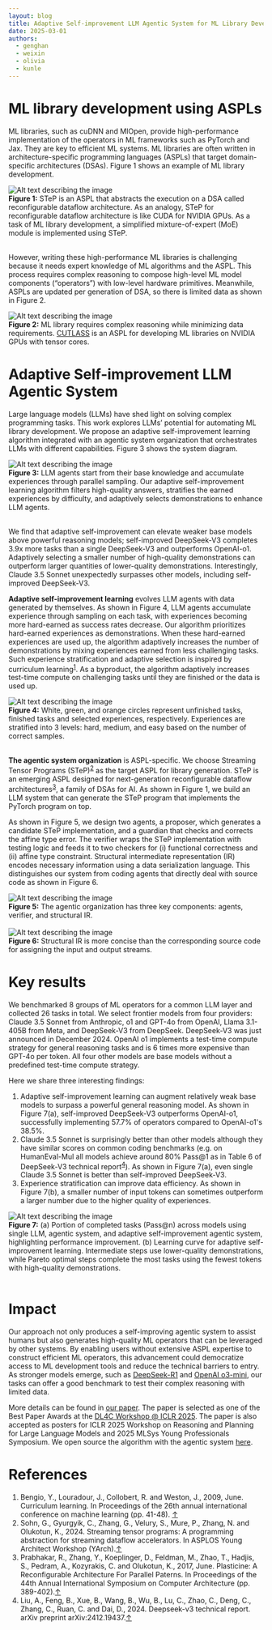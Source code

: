 ```yaml
---
layout: blog
title: Adaptive Self-improvement LLM Agentic System for ML Library Development
date: 2025-03-01
authors:
  - genghan
  - weixin
  - olivia
  - kunle
---
```


# ML library development using ASPLs

ML libraries, such as cuDNN and MIOpen, provide high-performance implementation of the operators in ML frameworks such as PyTorch and Jax. They are key to efficient ML systems. ML libraries are often written in architecture-specific programming languages (ASPLs) that target domain-specific architectures (DSAs). Figure 1 shows an example of ML library development.

<div class="figure">
  <img src="/assets/img/step_intro.png" alt="Alt text describing the image">
  <div class="caption">
    <strong>Figure 1:</strong> STeP is an ASPL that abstracts the execution on a DSA called reconfigurable dataflow architecture. As an analogy, STeP for reconfigurable dataflow architecture is like CUDA for NVIDIA GPUs. As a task of ML library development, a simplified mixture-of-expert (MoE) module is implemented using STeP.
  </div>
</div>
<br>


However, writing these high-performance ML libraries is challenging because it needs expert knowledge of ML algorithms and the ASPL. This process requires complex reasoning to compose high-level ML model components (“operators”) with low-level hardware primitives. Meanwhile, ASPLs are updated per generation of DSA, so there is limited data as shown in Figure 2.

<div class="figure">
  <img src="/assets/img/motivation.png" alt="Alt text describing the image">
  <div class="caption">
    <strong>Figure 2:</strong> ML library requires complex reasoning while minimizing data requirements. <a href="https://github.com/NVIDIA/cutlass/tree/main">CUTLASS</a> is an ASPL for developing ML libraries on NVIDIA GPUs with tensor cores.
  </div>
</div>


# Adaptive Self-improvement LLM Agentic System

Large language models (LLMs) have shed light on solving complex programming tasks. This work explores LLMs’ potential for automating ML library development. We propose an adaptive self-improvement learning algorithm integrated with an agentic system organization that orchestrates LLMs with different capabilities. Figure 3 shows the system diagram.

<div class="figure">
  <img src="/assets/img/intro.png" alt="Alt text describing the image">
  <div class="caption">
    <strong>Figure 3:</strong> LLM agents start from their base knowledge and accumulate experiences through parallel sampling. Our adaptive self-improvement learning algorithm filters high-quality answers, stratifies the earned experiences by difficulty, and adaptively selects demonstrations to enhance LLM agents.
  </div>
</div>
<br>


We find that adaptive self-improvement can elevate weaker base models above powerful reasoning models; self-improved DeepSeek-V3 completes 3.9x more tasks than a single DeepSeek-V3 and outperforms OpenAI-o1. Adaptively selecting a smaller number of high-quality demonstrations can outperform larger quantities of lower-quality demonstrations. Interestingly, Claude 3.5 Sonnet unexpectedly surpasses other models, including self-improved DeepSeek-V3.


<strong>Adaptive self-improvement learning</strong> evolves LLM agents with data generated by themselves. As shown in Figure 4, LLM agents accumulate experience through sampling on each task, with experiences becoming more hard-earned as success rates decrease. Our algorithm prioritizes hard-earned experiences as demonstrations. When these hard-earned experiences are used up, the algorithm adaptively increases the number of demonstrations by mixing experiences earned from less challenging tasks. Such experience stratification and adaptive selection is inspired by curriculum learning<sup><a id="ref1-return" href="#ref1">1</a></sup>. As a byproduct, the algorithm adaptively increases test-time compute on challenging tasks until they are finished or the data is used up.

<div class="figure">
  <img src="/assets/img/self-improvement.gif" alt="Alt text describing the image">
  <div class="caption">
    <strong>Figure 4:</strong> White, green, and orange circles represent unfinished tasks, finished tasks and selected experiences, respectively. Experiences are stratified into 3 levels: hard, medium, and easy based on the number of correct samples. 
  </div>
</div>
<br>

<strong>The agentic system organization</strong> is ASPL-specific. We choose Streaming Tensor Programs (STeP)<sup><a id="ref2-return" href="#ref2">2</a></sup> as the target ASPL for library generation. STeP is an emerging ASPL designed for next-generation reconfigurable dataflow architectures<sup><a id="ref3-return" href="#ref3">3</a></sup>, a family of DSAs for AI. As shown in Figure 1, we build an LLM system that can generate the STeP program that implements the PyTorch program on top.

As shown in Figure 5, we design two agents, a proposer, which generates a candidate STeP implementation,  and a guardian that checks and corrects the affine type error. The verifier wraps the STeP implementation with testing logic and feeds it to two checkers for (i) functional correctness and (ii) affine type constraint. Structural intermediate representation (IR) encodes necessary information using a data serialization language. This distinguishes our system from coding agents that directly deal with source code as shown in Figure 6.

<div class="figure">
  <img src="/assets/img/workflow-color.png" alt="Alt text describing the image">
  <div class="caption">
    <strong>Figure 5:</strong> The agentic organization has three key components: agents, verifier, and structural IR. 
  </div>
</div>
<br>

<div class="figure">
  <img src="/assets/img/ir_code.png" alt="Alt text describing the image">
  <div class="caption">
    <strong>Figure 6:</strong> Structural IR is more concise than the corresponding source code for assigning the input and output streams. 
  </div>
</div>


# Key results

We benchmarked 8 groups of ML operators for a common LLM layer and collected 26 tasks in total. We select frontier models from four providers: Claude 3.5 Sonnet from Anthropic, o1 and GPT-4o from OpenAI, Llama 3.1-405B from Meta, and DeepSeek-V3 from DeepSeek. DeepSeek-V3 was just announced in December 2024. OpenAI o1 implements a test-time compute strategy for general reasoning tasks and is 6 times more expensive than GPT-4o per token. All four other models are base models without a predefined test-time compute strategy. 

Here we share three interesting findings:
1. Adaptive self-improvement learning can augment relatively weak base models to surpass a powerful general reasoning model. As shown in Figure 7(a), self-improved DeepSeek-V3 outperforms OpenAI-o1, successfully implementing 57.7% of operators compared to OpenAI-o1's 38.5%.
2. Claude 3.5 Sonnet is surprisingly better than other models although they have similar scores on common coding benchmarks (e.g. on HumanEval-Mul all models achieve around 80% Pass@1 as in Table 6 of DeepSeek-V3 technical report<sup><a id="ref4-return" href="#ref4">4</a></sup>). As shown in Figure 7(a), even single Claude 3.5 Sonnet is better than self-improved DeepSeek-V3.
3. Experience stratification can improve data efficiency. As shown in Figure 7(b), a smaller number of input tokens can sometimes outperform a larger number due to the higher quality of experiences.

<div class="figure">
  <img src="/assets/img/result.png" alt="Alt text describing the image">
  <div class="caption">
    <strong>Figure 7:</strong> (a) Portion of completed tasks (Pass@n) across models using single LLM, agentic system, and adaptive self-improvement agentic system, highlighting performance improvement. (b) Learning curve for adaptive self-improvement learning. Intermediate steps use lower-quality demonstrations, while Pareto optimal steps complete the most tasks using the fewest tokens with high-quality demonstrations.
  </div>
</div>
<br>


# Impact
Our approach not only produces a self-improving agentic system to assist humans but also generates high-quality ML operators that can be leveraged by other systems. By enabling users without extensive ASPL expertise to construct efficient ML operators, this advancement could democratize access to ML development tools and reduce the technical barriers to entry. As stronger models emerge, such as <a href="https://api-docs.deepseek.com/news/news250120">DeepSeek-R1</a> and <a href="https://openai.com/index/openai-o3-mini/">OpenAI o3-mini</a>, our tasks can offer a good benchmark to test their complex reasoning with limited data.

More details can be found in <a href="https://arxiv.org/abs/2502.02534">our paper</a>. The paper is selected as one of the Best Paper Awards at the <a href="https://openreview.net/group?id=ICLR.cc/2025/Workshop/DL4C#tab-accept-best-paper">DL4C Workshop @ ICLR 2025</a>. The paper is also accepted as posters for ICLR 2025 Workshop on Reasoning and Planning for Large Language Models and 2025 MLSys Young Professionals Symposium. We open source the algorithm with the agentic system <a href="https://github.com/zhang677/PCL-lite">here</a>. 

# References

<ol>
  <li id="ref1">Bengio, Y., Louradour, J., Collobert, R. and Weston, J., 2009, June. Curriculum learning. In Proceedings of the 26th annual international conference on machine learning (pp. 41-48). <a href="#ref1-return">&uarr;</a></li>

  <li id="ref2">Sohn, G., Gyurgyik, C., Zhang, G., Velury, S., Mure, P., Zhang, N. and Olukotun, K., 2024. Streaming tensor programs: A programming abstraction for streaming dataflow accelerators. In ASPLOS Young Architect Workshop (YArch).<a href="#ref2-return">&uarr;</a></li>

  <li id="ref3">Prabhakar, R., Zhang, Y., Koeplinger, D., Feldman, M., Zhao, T., Hadjis, S., Pedram, A., Kozyrakis, C. and Olukotun, K., 2017, June. Plasticine: A Reconfigurable Architecture For Parallel Paterns. In Proceedings of the 44th Annual International Symposium on Computer Architecture (pp. 389-402).<a href="#ref3-return">&uarr;</a></li>

  <li id="ref4">Liu, A., Feng, B., Xue, B., Wang, B., Wu, B., Lu, C., Zhao, C., Deng, C., Zhang, C., Ruan, C. and Dai, D., 2024. Deepseek-v3 technical report. arXiv preprint arXiv:2412.19437.<a href="#ref4-return">&uarr;</a></li>
</ol>